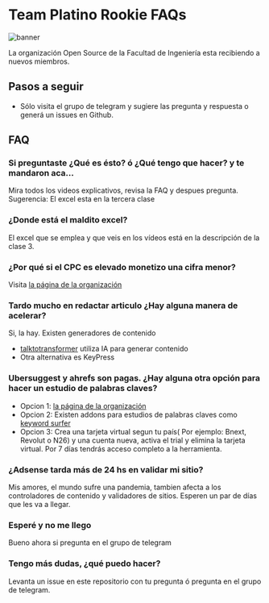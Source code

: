 # Team Platino Rookie FAQs
![banner](/Banner.png)

La organización Open Source de la Facultad de Ingeniería esta recibiendo a nuevos miembros.

## Pasos a seguir

- Sólo visita el grupo de telegram y sugiere las pregunta y respuesta o generá un issues en Github.

## FAQ

### Si preguntaste ¿Qué es ésto? ó ¿Qué tengo que hacer? y te mandaron aca...
Mira todos los videos explicativos, revisa la FAQ y despues pregunta.
Sugerencia: El excel esta en la tercera clase

### ¿Donde está el maldito excel?
El excel que se emplea y que veis en los vídeos está en la descripción de la clase 3.

### ¿Por qué si el CPC es elevado monetizo una cifra menor?
Visita [la página de la organización](https://support.google.com/google-ads/answer/6297?hl=es-419)

### Tardo mucho en redactar articulo ¿Hay alguna manera de acelerar?
Si, la hay. Existen generadores de contenido
- [talktotransformer](https://talktotransformer.com/) utiliza IA para generar contenido
- Otra alternativa es KeyPress

### Ubersuggest y ahrefs son pagas. ¿Hay alguna otra opción para hacer un estudio de palabras claves?
- Opcion 1: [la página de la organización](https://cocolyze.com/)
- Opcion 2: Existen addons para estudios de palabras claves como [keyword surfer](https://www.google.com/search?channel=trow2&client=firefox-b-d&q=Keyword+Surfer)
- Opcion 3: Crea una tarjeta virtual segun tu país( Por ejemplo: Bnext, Revolut o N26) y una cuenta nueva, activa el trial y elimina la tarjeta virtual. Por 7 días tendrás acceso completo a la herramienta.

### ¿Adsense tarda más de 24 hs en validar mi sitio?
Mis amores, el mundo sufre una pandemia, tambien afecta a los controladores de contenido y validadores de sitios. Esperen un par de días que les va a llegar.

### Esperé y no me llego
Bueno ahora si pregunta en el grupo de telegram

### Tengo más dudas, ¿qué puedo hacer?
Levanta un issue en este repositorio con tu pregunta ó  pregunta en el grupo de telegram. 
